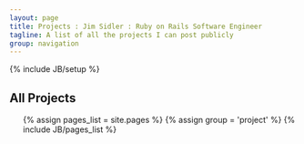 ```yaml
---
layout: page
title: Projects : Jim Sidler : Ruby on Rails Software Engineer
tagline: A list of all the projects I can post publicly
group: navigation
---
```

{% include JB/setup %}

<h2>All Projects</h2>
<ul>
	{% assign pages_list = site.pages %}
	{% assign group = 'project' %}
	{% include JB/pages_list %}
</ul>